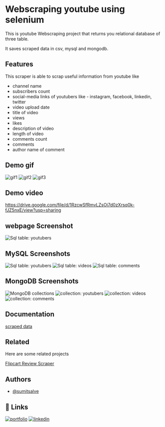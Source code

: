 
# Webscraping youtube using selenium

This is youtube Webscraping project that returns you relational database of three table.

It saves scraped data in csv, mysql and mongodb.
 

## Features
This scraper is able to scrap useful information from youtube like 
 
- channel name
- subscribers count
- social-media links of youtubers like - instagram, facebook, linkedin, twitter
- video upload date
- title of video
- views
- likes
- description of video
- length of video
- comments count
- comments 
- author name of comment


## Demo gif


![gif1](https://github.com/sumitsalve98/Python_Project_Youtube_Scraper/blob/master/extras/gif1.gif)
![gif2](https://github.com/sumitsalve98/Python_Project_Youtube_Scraper/blob/master/extras/gif2.gif)
![gif3](https://github.com/sumitsalve98/Python_Project_Youtube_Scraper/blob/master/extras/gif3.gif)

## Demo video
https://drive.google.com/file/d/1RzcwSfRmvLZsOi7d0zXrsq0k-fJZ5nxE/view?usp=sharing
## webpage Screenshot

![Sql table: youtubers](https://github.com/sumitsalve98/Python_Project_Youtube_Scraper/blob/master/extras/main%20view.png?raw=true)
## MySQL Screenshots

![Sql table: youtubers](https://github.com/sumitsalve98/Python_Project_Youtube_Scraper/blob/master/extras/youtubers.png?raw=true)
![Sql table: videos](https://github.com/sumitsalve98/Python_Project_Youtube_Scraper/blob/master/extras/videos.png?raw=true)
![Sql table: comments](https://github.com/sumitsalve98/Python_Project_Youtube_Scraper/blob/master/extras/comments.png?raw=true)

## MongoDB Screenshots

![MongoDB collections](https://github.com/sumitsalve98/Python_Project_Youtube_Scraper/blob/master/extras/collections.png?raw=true)
![collection: youtubers](https://github.com/sumitsalve98/Python_Project_Youtube_Scraper/blob/master/extras/coll-youtubers.png?raw=true)
![collection: videos](https://github.com/sumitsalve98/Python_Project_Youtube_Scraper/blob/master/extras/coll-videos.png?raw=true)
![collection: comments](https://github.com/sumitsalve98/Python_Project_Youtube_Scraper/blob/master/extras/coll-comments.png?raw=true)
## Documentation

[scraped data](https://drive.google.com/file/d/1L1e0R6uZWjtYsNt53BNEVJYR45Uz_HbX/view?usp=sharing)


## Related

Here are some related projects

[Flipcart Review Scraper](https://github.com/sumitsalve98/Python_Project_Flipcart_Review_Scraper)


## Authors

- [@sumitsalve](https://github.com/sumitsalve98)


## 🔗 Links
[![portfolio](https://img.shields.io/badge/my_portfolio-000?style=for-the-badge&logo=ko-fi&logoColor=white)](https://sumitsalve98.github.io/MyPortfolio/)
[![linkedin](https://img.shields.io/badge/linkedin-0A66C2?style=for-the-badge&logo=linkedin&logoColor=white)](https://www.linkedin.com/in/sumit-salve-72b818217/)


